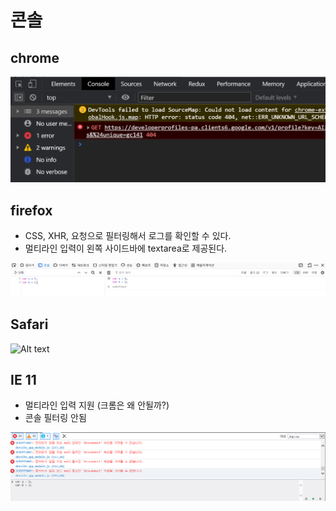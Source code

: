 # 콘솔

## chrome
![Alt text](./chrome.PNG)

## firefox
- CSS, XHR, 요청으로 필터링해서 로그를 확인할 수 있다.
- 멀티라인 입력이 왼쪽 사이드바에 textarea로 제공된다.

![Alt text](./firefox.PNG)

## Safari
![Alt text](./safari.png)


## IE 11
- 멀티라인 입력 지원 (크롬은 왜 안될까?)
- 콘솔 필터링 안됨

![Alt text](./ie11.PNG)